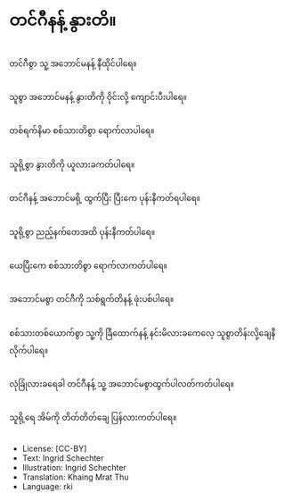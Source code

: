 # တင်ဂီနန့် နွားတိ။

##
တင်ဂီစွာ သူ့ အဘောင်မနန့် နီထိုင်ပါ‌ရေ။

##
သူစွာ အဘောင်မနန့် နွားတိကို ဝိုင်းလို့ ကျောင်းပီးပါရေ။

##
တစ်ရက်နိမာ စစ်သားတိစွာ ရောက်လာပါရေ။

##
သူရို့စွာ နွားတိကို ယူလားခကတ်ပါရေ။

##
တင်ဂီနန့် အဘောင်မရို့ ထွက်ပြီး ပြီးကေ ပုန်းနီကတ်ရပါရေ။

##
သူရို့စွာ ညည့်နက်တေအထိ ပုန်းနီကတ်ပါရေ။

##
ယေပြီးကေ စစ်သားတိစွာ ရောက်လာကတ်ပါရေ။

##
အဘောင်မစွာ တင်ဂီကို သစ်ရွက်တိနန့် ဖုံးပစ်ပါရေ။

##
စစ်သားတစ်ယောက်စွာ သူ့ကို ခြီထောက်နန့် နင်းမိလားခကေလေ့ သူစွာတိန်းလို့ချေနီလိုက်ပါရေ။

##
လုံခြုံလားခရေခါ တင်ဂီနန့် သူ့ အဘောင်မစွာထွက်ပါလတ်ကတ်ပါရေ။

##
သူရို့ရေ အိမ်ကို တိတ်တိတ်‌ချေ ပြန်လားကတ်ပါရေ။

##
* License: [CC-BY]
* Text: Ingrid Schechter
* Illustration: Ingrid Schechter
* Translation: Khaing Mrat Thu
* Language: rki
